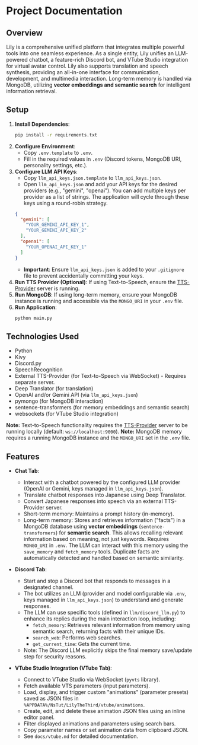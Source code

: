 # Project Documentation

## Overview
Lily is a comprehensive unified platform that integrates multiple powerful tools into one seamless experience. As a single entity, Lily unifies an LLM-powered chatbot, a feature-rich Discord bot, and VTube Studio integration for virtual avatar control. Lily also supports translation and speech synthesis, providing an all-in-one interface for communication, development, and multimedia interaction. Long-term memory is handled via MongoDB, utilizing **vector embeddings and semantic search** for intelligent information retrieval.

## Setup

1.  **Install Dependencies**:
    ```bash
    pip install -r requirements.txt
    ```
2.  **Configure Environment**:
    *   Copy `.env.template` to `.env`.
    *   Fill in the required values in `.env` (Discord tokens, MongoDB URI, personality settings, etc.).
3.  **Configure LLM API Keys**:
    *   Copy `llm_api_keys.json.template` to `llm_api_keys.json`.
    *   Open `llm_api_keys.json` and add your API keys for the desired providers (e.g., "gemini", "openai"). You can add multiple keys per provider as a list of strings. The application will cycle through these keys using a round-robin strategy.
    ```json
    {
      "gemini": [
        "YOUR_GEMINI_API_KEY_1",
        "YOUR_GEMINI_API_KEY_2"
      ],
      "openai": [
        "YOUR_OPENAI_API_KEY_1"
      ]
    }
    ```
    *   **Important**: Ensure `llm_api_keys.json` is added to your `.gitignore` file to prevent accidentally committing your keys.
4.  **Run TTS Provider (Optional)**: If using Text-to-Speech, ensure the [TTS-Provider](https://github.com/UpperMoon0/TTS-Provider.git) server is running.
5.  **Run MongoDB**: If using long-term memory, ensure your MongoDB instance is running and accessible via the `MONGO_URI` in your `.env` file.
6.  **Run Application**:
    ```bash
    python main.py
    ```

## Technologies Used
- Python
- Kivy
- Discord.py
- SpeechRecognition
- External TTS-Provider (for Text-to-Speech via WebSocket) - Requires separate server.
- Deep Translator (for translation)
- OpenAI and/or Gemini API (via `llm_api_keys.json`)
- pymongo (for MongoDB interaction)
- sentence-transformers (for memory embeddings and semantic search)
- websockets (for VTube Studio integration)

**Note:** Text-to-Speech functionality requires the [TTS-Provider](https://github.com/UpperMoon0/TTS-Provider.git) server to be running locally (default: `ws://localhost:9000`).
**Note:** MongoDB memory requires a running MongoDB instance and the `MONGO_URI` set in the `.env` file.

## Features
- **Chat Tab**:
  - Interact with a chatbot powered by the configured LLM provider (OpenAI or Gemini, keys managed in `llm_api_keys.json`).
  - Translate chatbot responses into Japanese using Deep Translator.
  - Convert Japanese responses into speech via an external TTS-Provider server.
  - Short-term memory: Maintains a prompt history (in-memory).
  - Long-term memory: Stores and retrieves information ("facts") in a MongoDB database using **vector embeddings** (`sentence-transformers`) for **semantic search**. This allows recalling relevant information based on meaning, not just keywords. Requires `MONGO_URI` in `.env`. The LLM can interact with this memory using the `save_memory` and `fetch_memory` tools. Duplicate facts are automatically detected and handled based on semantic similarity.

- **Discord Tab**:
  - Start and stop a Discord bot that responds to messages in a designated channel.
  - The bot utilizes an LLM (provider and model configurable via `.env`, keys managed in `llm_api_keys.json`) to understand and generate responses.
  - The LLM can use specific tools (defined in `llm/discord_llm.py`) to enhance its replies during the main interaction loop, including:
    - `fetch_memory`: Retrieves relevant information from memory using semantic search, returning facts with their unique IDs.
    - `search_web`: Performs web searches.
    - `get_current_time`: Gets the current time.
  - Note: The Discord LLM explicitly skips the final memory save/update step for security reasons.

- **VTube Studio Integration (VTube Tab)**:
  - Connect to VTube Studio via WebSocket (`pyvts` library).
  - Fetch available VTS parameters (input parameters).
  - Load, display, and trigger custom "animations" (parameter presets) saved as JSON files in `%APPDATA%/NsTut/LilyTheThird/vtube/animations`.
  - Create, edit, and delete these animation JSON files using an inline editor panel.
  - Filter displayed animations and parameters using search bars.
  - Copy parameter names or set animation data from clipboard JSON.
  - See `docs/vtube.md` for detailed documentation.
